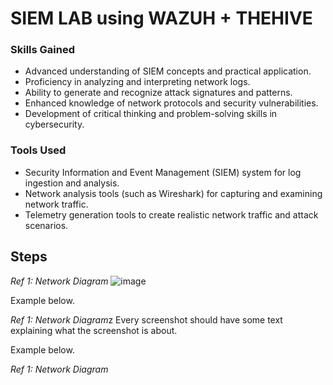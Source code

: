 # SIEM LAB using WAZUH + THEHIVE

### Skills Gained

- Advanced understanding of SIEM concepts and practical application.
- Proficiency in analyzing and interpreting network logs.
- Ability to generate and recognize attack signatures and patterns.
- Enhanced knowledge of network protocols and security vulnerabilities.
- Development of critical thinking and problem-solving skills in cybersecurity.

### Tools Used

- Security Information and Event Management (SIEM) system for log ingestion and analysis.
- Network analysis tools (such as Wireshark) for capturing and examining network traffic.
- Telemetry generation tools to create realistic network traffic and attack scenarios.


## Steps

*Ref 1: Network Diagram*
![image](https://github.com/badboyzinni/soc-automation/assets/78131867/57d237dd-2681-4335-be4c-edd5be99a959)



Example below.

*Ref 1: Network Diagram*z
Every screenshot should have some text explaining what the screenshot is about.

Example below.

*Ref 1: Network Diagram*
